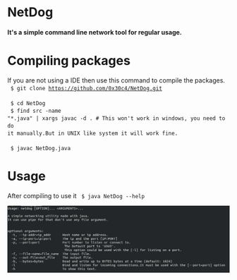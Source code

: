 # NetDog

<h4>It's a simple command line network tool for regular usage.</h4> 

# Compiling packages
If you are not using a IDE then use this command to compile the packages.<br>
<code>
	$ git clone https://github.com/0x30c4/NetDog.git
</code>
<br>
<code>
	$ cd NetDog
</code>
<br>
<code>
	$ find src -name "\*.java" | xargs javac -d . # This won't work in windows, you need to do it manually.But in UNIX like system it will work fine.<br>
</code>
<br>
<code>
	$ javac NetDog.java
</code>

# Usage
After compiling to use it 
<code>
$ java NetDog --help
</code>


![netdog help menu](screenshot/help.png)
















































